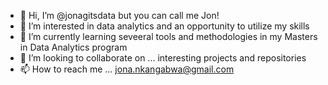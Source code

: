 - 👋 Hi, I’m @jonagitsdata but you can call me Jon!
- 👀 I’m interested in data analytics and an opportunity to utilize my skills
- 🌱 I’m currently learning seveeral tools and methodologies in my Masters in Data Analytics program
- 💞️ I’m looking to collaborate on ... interesting projects and repositories
- 📫 How to reach me ... jona.nkangabwa@gmail.com

<!---
jonagitsdata/jonagitsdata is a ✨ special ✨ repository because its `README.md` (this file) appears on your GitHub profile.
You can click the Preview link to take a look at your changes.
--->
